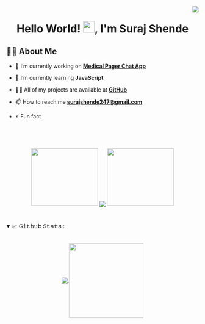 <img align="right" src="https://visitor-badge.laobi.icu/badge?page_id=surajshende247.surajshende247"/>

<h1 align="center">Hello World! <img src="https://raw.githubusercontent.com/MartinHeinz/MartinHeinz/master/wave.gif" width="30px">, I'm Suraj Shende</h1>
<h3 align="center"></h3>

## 🙋‍♂️ About Me

- 🔭 I’m currently working on **[Medical Pager Chat App](https://github.com/surajshende247/medical-pager-chat)**

- 🌱 I’m currently learning **JavaScript**

- 👨‍💻 All of my projects are available at **[GitHub](https://github.com/surajshende247?tab=repositories)**

- 📫 How to reach me **surajshende247@gmail.com**

- ⚡ Fun fact 

<br>

#
 
<p align="center">
  <a>
    <img height="150" width="175" src="https://raw.githubusercontent.com/surajshende247/surajshende247/master/left.png">
    <img align="center" src="https://github-readme-streak-stats.herokuapp.com/?user=surajshende247&theme=dark&hide_border=true"/>
    <img height="150" width="175" src="https://raw.githubusercontent.com/surajshende247/surajshende247/master/right.png">
  </a>
</p>


#

<details open="">
<summary>
  <g-emoji class="g-emoji" alias="chart_with_upwards_trend" fallback-src="https://github.githubassets.com/images/icons/emoji/unicode/1f4c8.png">📈</g-emoji>
  <strong>𝙶𝚒𝚝𝚑𝚞𝚋 𝚂𝚝𝚊𝚝𝚜 : </strong>
</summary>
<br>

<p align="center">
  <a href="https://github.com/surajshende247">
    <img align="center" src="https://github-readme-stats.vercel.app/api?username=surajshende247&show_icons=true&hide_border=true&title_color=94b4a4&amp&icon_color=FFFFFF&amp&text_color=FFFFFF&amp&bg_color=000000&count_private=true&include_all_commits=true"/>
  </a>
  <a href="https://github.com/surajshende247">
    <img align="center" height="195px" src="https://github-readme-stats.vercel.app/api/top-langs/?username=surajshende247&text_color=FFFFFF&bg_color=000000&title_color=94b4a4&langs_count=15&layout=compact&hide_border=true" />
  </a>
</p>
</details>
<br>


                                                                                                                                   
